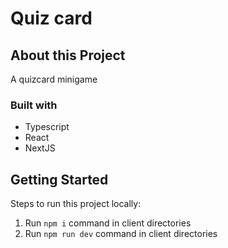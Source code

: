 # Quiz card

## About this Project


A quizcard minigame 

### Built with

- Typescript
- React
- NextJS


## Getting Started

Steps to run this project locally:

1. Run `npm i` command in client directories
2. Run `npm run dev` command in client directories
